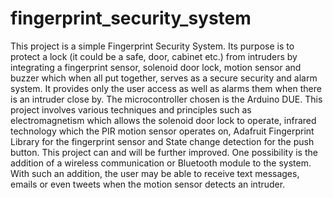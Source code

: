 # fingerprint_security_system

This project is a simple Fingerprint Security System.
Its purpose is to protect a lock (it could be a safe, door, cabinet etc.) from intruders by integrating a fingerprint sensor, solenoid door lock, motion sensor and buzzer which when all put together, serves as a secure security and alarm system. It provides only the user access as well as alarms them when there is an intruder close by. The microcontroller chosen is the Arduino DUE. This project involves various techniques and principles such as electromagnetism which allows the solenoid
door lock to operate, infrared technology which the PIR motion sensor operates on, Adafruit Fingerprint Library for the fingerprint sensor and State change detection for the push button. This project can and will be further improved. One possibility is the addition of a wireless communication or Bluetooth module to the system. With such an addition, the user may be able to receive text messages, emails or even tweets when the motion sensor detects an intruder.
